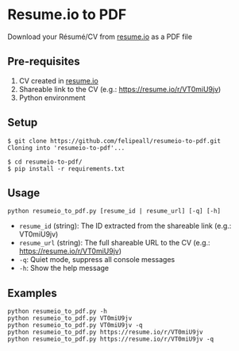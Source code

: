 # Resume.io to PDF

Download your Résumé/CV from [resume.io](https://resume.io) as a PDF file

## Pre-requisites
1. CV created in [resume.io](https://resume.io)
2. Shareable link to the CV (e.g.: https://resume.io/r/VT0miU9jv)
3. Python environment

## Setup
````
$ git clone https://github.com/felipeall/resumeio-to-pdf.git
Cloning into 'resumeio-to-pdf'...

$ cd resumeio-to-pdf/
$ pip install -r requirements.txt
````

## Usage

````
python resumeio_to_pdf.py [resume_id | resume_url] [-q] [-h]
````

- `resume_id` (string): The ID extracted from the shareable link (e.g.: VT0miU9jv)
- `resume_url` (string): The full shareable URL to the CV (e.g.: https://resume.io/r/VT0miU9jv)
- `-q`: Quiet mode, suppress all console messages
- `-h`: Show the help message

## Examples

````
python resumeio_to_pdf.py -h
python resumeio_to_pdf.py VT0miU9jv
python resumeio_to_pdf.py VT0miU9jv -q
python resumeio_to_pdf.py https://resume.io/r/VT0miU9jv
python resumeio_to_pdf.py https://resume.io/r/VT0miU9jv -q
````
